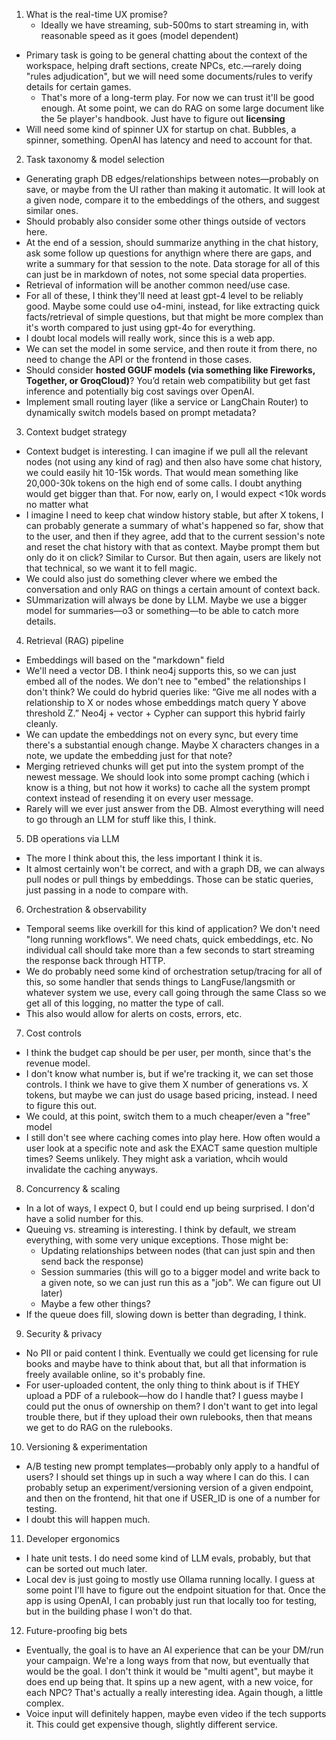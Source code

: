 1. What is the real-time UX promise?
	-	Ideally we have streaming, sub-500ms to start streaming in, with reasonable speed as it goes (model dependent)
  - Primary task is going to be general chatting about the context of the workspace, helping draft sections, create NPCs, etc.—rarely doing "rules adjudication", but we will need some documents/rules to verify details for certain games. 
    - That's more of a long-term play. For now we can trust it'll be good enough. At some point, we can do RAG on some large document like the 5e player's handbook. Just have to figure out **licensing**
  - Will need some kind of spinner UX for startup on chat. Bubbles, a spinner, something. OpenAI has latency and need to account for that. 

2. Task taxonomy & model selection
  - Generating graph DB edges/relationships between notes—probably on save, or maybe from the UI rather than making it automatic. It will look at a given node, compare it to the embeddings of the others, and suggest similar ones. 
  - Should probably also consider some other things outside of vectors here.
  - At the end of a session, should summarize anything in the chat history, ask some follow up questions for anythign where there are gaps, and write a summary for that session to the note. Data storage for all of this can just be in markdown of notes, not some special data properties.
  - Retrieval of information will be another common need/use case.
  - For all of these, I think they'll need at least gpt-4 level to be reliably good. Maybe some could use o4-mini, instead, for like extracting quick facts/retrieval of simple questions, but that might be more complex than it's worth compared to just using gpt-4o for everything.
  - I doubt local models will really work, since this is a web app. 
  - We can set the model in some service, and then route it from there, no need to change the API or the frontend in those cases.
  - Should consider **hosted GGUF models (via something like Fireworks, Together, or GroqCloud)**? You’d retain web compatibility but get fast inference and potentially big cost savings over OpenAI.
  - Implement small routing layer (like a service or LangChain Router) to dynamically switch models based on prompt metadata?



3. Context budget strategy
  - Context budget is interesting. I can imagine if we pull all the relevant nodes (not using any kind of rag) and then also have some chat history, we could easily hit 10-15k words. That would mean something like 20,000-30k tokens on the high end of some calls. I doubt anything would get bigger than that. For now, early on, I would expect <10k words no matter what
  - I imagine I need to keep chat window history stable, but after X tokens, I can probably generate a summary of what's happened so far, show that to the user, and then if they agree, add that to the current session's note and reset the chat history with that as context. Maybe prompt them but only do it on click? Similar to Cursor. But then again, users are likely not that technical, so we want it to fell magic. 
  - We could also just do something clever where we embed the conversation and only RAG on things a certain amount of context back. 
  - SUmmarization will always be done by LLM. Maybe we use a bigger model for summaries—o3 or something—to be able to catch more details.

4. Retrieval (RAG) pipeline
  - Embeddings will based on the "markdown" field
  - We'll need a vector DB. I think neo4j supports this, so we can just embed all of the nodes. We don't nee to "embed" the relationships I don't think? We could do hybrid queries like: “Give me all nodes with a relationship to X or nodes whose embeddings match query Y above threshold Z.” Neo4j + vector + Cypher can support this hybrid fairly cleanly.
  - We can update the embeddings not on every sync, but every time there's a substantial enough change. Maybe X characters changes in a note, we update the embedding just for that note?
  - Merging retrieved chunks will get put into the system prompt of the newest message. We should look into some prompt caching (which i know is a thing, but not how it works) to cache all the system prompt context instead of resending it on every user message.
  - Rarely will we ever just answer from the DB. Almost everything will need to go through an LLM for stuff like this, I think. 

5. DB operations via LLM
  - The more I think about this, the less important I think it is.
  - It almost certainly won't be correct, and with a graph DB, we can always pull nodes or pull things by embeddings. Those can be static queries, just passing in a node to compare with.

6. Orchestration & observability
  - Temporal seems like overkill for this kind of application? We don't need "long running workflows". We need chats, quick embeddings, etc. No individual call should take more than a few seconds to start streaming the response back through HTTP. 
  - We do probably need some kind of orchestration setup/tracing for all of this, so some handler that sends things to LangFuse/langsmith or whatever system we use, every call going through the same Class so we get all of this logging, no matter the type of call. 
  - This also would allow for alerts on costs, errors, etc. 

7. Cost controls
  - I think the budget cap should be per user, per month, since that's the revenue model.
  - I don't know what number is, but if we're tracking it, we can set those controls. I think we have to give them X number of generations vs. X tokens, but maybe we can just do usage based pricing, instead. I need to figure this out.
  - We could, at this point, switch them to a much cheaper/even a "free" model
  - I still don't see where caching comes into play here. How often would a user look at a specific note and ask the EXACT same question multiple times? Seems unlikely. They might ask a variation, whcih would invalidate the caching anyways.

8. Concurrency & scaling
  - In a lot of ways, I expect 0, but I could end up being surprised. I don'd have a solid number for this.
  - Queuing vs. streaming is interesting. I think by default, we stream everything, with some very unique exceptions. Those might be:
    - Updating relationships between nodes (that can just spin and then send back the response)
    - Session summaries (this will go to a bigger model and write back to a given note, so we can just run this as a "job". We can figure out UI later)
    - Maybe a few other things?
  - If the queue does fill, slowing down is better than degrading, I think. 

9. Security & privacy
  - No PII or paid content I think. Eventually we could get licensing for rule books and maybe have to think about that, but all that information is freely available online, so it's probably fine. 
  - For user-uploaded content, the only thing to think about is if THEY upload a PDF of a rulebook—how do I handle that? I guess maybe I could put the onus of ownership on them? I don't want to get into legal trouble there, but if they upload their own rulebooks, then that means we get to do RAG on the rulebooks. 

10. Versioning & experimentation
  - A/B testing new prompt templates—probably only apply to a handful of users? I should set things up in such a way where I can do this. I can probably setup an experiment/versioning version of a given endpoint, and then on the frontend, hit that one if USER_ID is one of a number for testing. 
  - I doubt this will happen much. 

11. Developer ergonomics
  - I hate unit tests. I do need some kind of LLM evals, probably, but that can be sorted out much later.
  - Local dev is just going to mostly use Ollama running locally. I guess at some point I'll have to figure out the endpoint situation for that. Once the app is using OpenAI, I can probably just run that locally too for testing, but in the building phase I won't do that.

12. Future-proofing big bets
  - Eventually, the goal is to have an AI experience that can be your DM/run your campaign. We're a long ways from that now, but eventually that would be the goal. I don't think it would be "multi agent", but maybe it does end up being that. It spins up a new agent, with a new voice, for each NPC? That's actually a really interesting idea. Again though, a little complex.
  - Voice input will definitely happen, maybe even video if the tech supports it. This could get expensive though, slightly different service.
